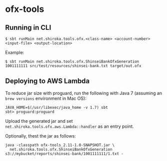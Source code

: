 # ofx-tools

## Running in CLI

```
$ sbt runMain net.shiroka.tools.ofx.<class-name> <account-number> <input-file> <output-location>
```

Example:

```
$ sbt runMain net.shiroka.tools.ofx.ShinseiBankOfxGeneration 1001111111 src/test/resources/shinsei-bank.txt target/out.ofx
```

## Deploying to AWS Lambda

To reduce jar size with proguard, run the following with Java 7 (assuming an `brew versions` environment in Mac OS):

```
JAVA_HOME=$(/usr/libexec/java_home -v 1.7) sbt
sbt> proguard:proguard
```

Upload the generated jar and set `net.shiroka.tools.ofx.aws.Lambda::handler` as an entry point.

Optionally, thest the jar as follows:

```
java -classpath ofx-tools_2.11-1.0-SNAPSHOT.jar \
  net.shiroka.tools.ofx.ShinseiBankOfxGeneration s3://mybucket/reports/shinsei-bank/1001111111/1.txt -
```
